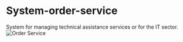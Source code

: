 # System-order-service
System for managing technical assistance services or for the IT sector.
![Order Service](https://user-images.githubusercontent.com/75453738/213065884-12065f23-8f98-4f12-a73e-aa4d2a7d2ff3.jpg)
